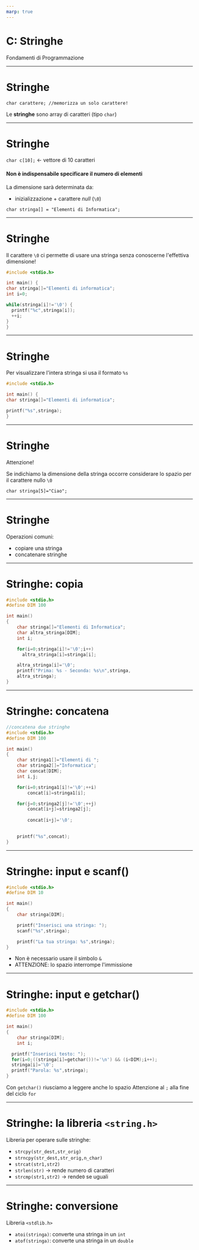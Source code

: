 ```yaml
---
marp: true
---
```


<!-- footer: M. Fraschini - Università degli Studi di Cagliari - AA 2023-2024 -->

<!-- paginate: true -->

<!-- size: 4:3 -->


# C: Stringhe

Fondamenti di Programmazione

---

# Stringhe

`char carattere; //memorizza un solo carattere!`

Le **stringhe** sono array di caratteri (tipo `char`)

---

# Stringhe

`char c[10];` <- vettore di 10 caratteri

#### Non è indispensabile specificare il numero di elementi
La dimensione sarà determinata da: 
- inizializzazione + carattere *null* (`\0`)

`char stringa[] = "Elementi di Informatica";`

---

# Stringhe

Il carattere `\0` ci permette di usare una stringa senza conoscerne l'effettiva dimensione!

```C
#include <stdio.h>

int main() {
char stringa[]="Elementi di informatica";
int i=0;

while(stringa[i]!='\0') {
  printf("%c",stringa[i]);
  ++i;
}
}
```

---

# Stringhe

Per visualizzare l'intera stringa si usa il formato `%s`

```C
#include <stdio.h>

int main() {
char stringa[]="Elementi di informatica";

printf("%s",stringa);
}
```

---

# Stringhe

Attenzione!

Se indichiamo la dimensione della stringa occorre considerare lo spazio per il carattere nullo `\0`

`char stringa[5]="Ciao";`

---

# Stringhe

Operazioni comuni:

- copiare una stringa
- concatenare stringhe 

---

# Stringhe: copia

```C
#include <stdio.h>
#define DIM 100

int main()
{
    char stringa[]="Elementi di Informatica";
    char altra_stringa[DIM];
    int i;

    for(i=0;stringa[i]!='\0';i++)
      altra_stringa[i]=stringa[i];

    altra_stringa[i]='\0';
    printf("Prima: %s - Seconda: %s\n",stringa,
    altra_stringa);
}
```
---

# Stringhe: concatena

```C
//concatena due stringhe
#include <stdio.h>
#define DIM 100

int main()
{
    char stringa1[]="Elementi di ";
    char stringa2[]="Informatica";
    char concat[DIM];
    int i,j;

    for(i=0;stringa1[i]!='\0';++i)
        concat[i]=stringa1[i];

    for(j=0;stringa2[j]!='\0';++j)
        concat[i+j]=stringa2[j];
        
        concat[i+j]='\0';
        

    printf("%s",concat);
}
```

---


# Stringhe: input e scanf()

```C
#include <stdio.h>
#define DIM 10

int main()
{
    char stringa[DIM];

    printf("Inserisci una stringa: ");
    scanf("%s",stringa);

    printf("La tua stringa: %s",stringa);
}
```

- Non è necessario usare il simbolo `&`
- ATTENZIONE: lo spazio interrompe l'immissione

---

# Stringhe: input e getchar()

```C
#include <stdio.h>
#define DIM 100

int main()
{
    char stringa[DIM];
    int i;

  printf("Inserisci testo: ");
  for(i=0;((stringa[i]=getchar())!='\n') && (i<DIM);i++);
  stringa[i]='\0';
  printf("Parola: %s",stringa);
}
```
Con `getchar()` riusciamo a leggere anche lo spazio
Attenzione al `;` alla fine del ciclo `for`

---

# Stringhe: la libreria `<string.h>`

Libreria per operare sulle stringhe:
- `strcpy(str_dest,str_orig)`
- `strncpy(str_dest,str_orig,n_char)`
- `strcat(str1,str2)` 
- `strlen(str)` -> rende numero di caratteri
- `strcmp(str1,str2)` -> rende`0` se uguali

---

# Stringhe: conversione

Libreria `<stdlib.h>`
- `atoi(stringa)`: converte una stringa in un `int`
- `atof(stringa)`: converte una stringa in un `double`


